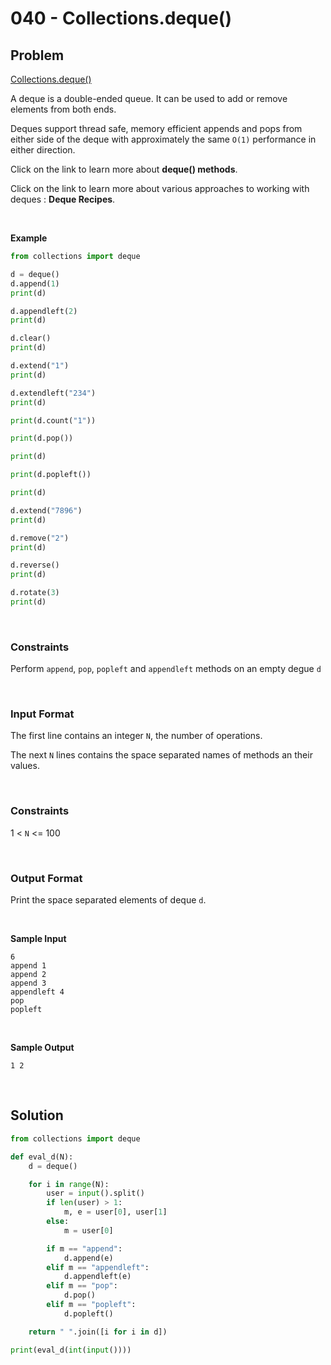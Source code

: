 # 040 - Collections.deque()


## Problem

[Collections.deque()](https://docs.python.org/2/library/collections.html#collections.deque)


A deque is a double-ended queue. It can be used to add or remove elements from both ends.

Deques support thread safe, memory efficient appends and pops from either side of the deque with approximately the same `O(1)` performance in either direction.

Click on the link to learn more about **deque() methods**.

Click on the link to learn more about various approaches to working with deques : **Deque Recipes**.


<br>

**Example**

```python
from collections import deque

d = deque()
d.append(1)
print(d)

d.appendleft(2)
print(d)

d.clear()
print(d)

d.extend("1")
print(d)

d.extendleft("234")
print(d)

print(d.count("1"))

print(d.pop())

print(d)

print(d.popleft())

print(d)

d.extend("7896")
print(d)

d.remove("2")
print(d)

d.reverse()
print(d)

d.rotate(3)
print(d)
```

<br>

### Constraints


Perform `append`, `pop`, `popleft` and `appendleft` methods on an empty degue `d`

<br>


### Input Format

The first line contains an integer `N`, the number of operations.

The next `N` lines contains the space separated names of methods an their values.

<br>

### Constraints


1 < `N` <= 100



<br>



### Output Format

Print the space separated elements of deque `d`.

<br>



**Sample Input**



```
6
append 1
append 2
append 3
appendleft 4
pop
popleft
```

<br>


**Sample Output**


```
1 2
```


<br>


## Solution

```python
from collections import deque

def eval_d(N):
    d = deque()

    for i in range(N):
        user = input().split()
        if len(user) > 1:
            m, e = user[0], user[1]
        else:
            m = user[0]

        if m == "append":
            d.append(e)
        elif m == "appendleft":
            d.appendleft(e)
        elif m == "pop":
            d.pop()
        elif m == "popleft":
            d.popleft()

    return " ".join([i for i in d])

print(eval_d(int(input())))
```
